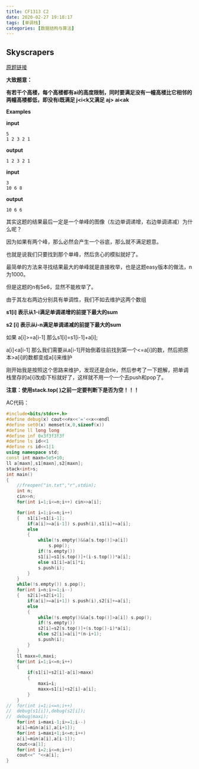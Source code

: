 ```yaml
---
title: CF1313 C2
date: 2020-02-27 19:18:17
tags: [单调栈]
categories: [数据结构与算法]
---
```


##  Skyscrapers 

[原题链接](https://codeforces.com/problemset/problem/1313/C2)

**大致题意：**

**有若干个高楼，每个高楼都有ai的高度限制，同时要满足没有一幢高楼比它相邻的两幢高楼都低，即没有i既满足 j<i<k又满足 aj> ai<ak**

**Examples**

**input**

```
5
1 2 3 2 1
```

**output**

```
1 2 3 2 1 
```

**input**

```
3
10 6 8
```

**output**

```
10 6 6 
```

其实这题的结果最后一定是一个单峰的图像（左边单调递增，右边单调递减）为什么呢？

因为如果有两个峰，那么必然会产生一个谷底，那么就不满足题意。

也就是说我们只要找到那个单峰，然后贪心的模拟就好了。

最简单的方法来寻找结果最大的单峰就是直接枚举，也是这题easy版本的做法，n为1000。

但是这题的n有5e6，显然不能枚举了。

由于其左右两边分别具有单调性，我们不如去维护这两个数组

**s1[i] 表示从1-i满足单调递增的前提下最大的sum**

**s2 [i] 表示从i-n满足单调递减的前提下最大的sum**

如果 a[i]>=a[i-1]  那么s1[i]=s1[i-1]+a[i];

a[i]<a[i-1] 那么我们需要从a[i-1]开始倒着往前找到第一个<=a[i]的数，然后把原本>a[i]的数都变成a[i]来维护

刚开始我是按照这个思路来维护，发现还是会tle，然后参考了一下题解，把单调栈里存的a[i]改成i下标就好了，这样就不用一个一个去push和pop了。

**注意：使用stack.top( )之前一定要判断下是否为空！！！**

AC代码：

```c++
#include<bits/stdc++.h>
#define debug(x) cout<<#x<<'='<<x<<endl
#define set0(x) memset(x,0,sizeof(x))
#define ll long long
#define inf 0x3f3f3f3f
#define ls id<<1
#define rs id<<1|1
using namespace std;
const int maxn=5e5+10;
ll a[maxn],s1[maxn],s2[maxn];
stack<int>s;
int main()
{
    //freopen("in.txt","r",stdin);
    int n;
    cin>>n;
    for(int i=1;i<=n;i++) cin>>a[i];

	for(int i=1;i<=n;i++)
	{	s1[i]=s1[i-1];
		if(a[i]>=a[i-1]) s.push(i),s1[i]+=a[i];
		else
		{
			while(!s.empty()&&a[s.top()]>a[i]) 
				s.pop();
			if(!s.empty())
			s1[i]=s1[s.top()]+(i-s.top())*a[i];
			else s1[i]=a[i]*i;
			s.push(i);	
		}
	}
	while(!s.empty()) s.pop();
	for(int i=n;i>=1;i--)
	{	s2[i]=s2[i+1];
		if(a[i]>=a[i+1]) s.push(i),s2[i]+=a[i];
		else
		{
			while(!s.empty()&&a[s.top()]>a[i]) s.pop();
			if(!s.empty())
			s2[i]=s2[s.top()]+(s.top()-i)*a[i];
			else s2[i]=a[i]*(n-i+1);
			s.push(i);	
		}
	}
	ll maxx=0,maxi;
	for(int i=1;i<=n;i++)
	{
		if(s1[i]+s2[i]-a[i]>maxx)
		{
			maxi=i;
			maxx=s1[i]+s2[i]-a[i];
		}
	}
//	for(int i=1;i<=n;i++)
//	debug(s1[i]),debug(s2[i]);
//	debug(maxi); 
	for(int i=maxi-1;i>=1;i--)
	a[i]=min(a[i],a[i+1]);
	for(int i=maxi+1;i<=n;i++)
	a[i]=min(a[i],a[i-1]);
	cout<<a[1];
	for(int i=2;i<=n;i++)
	cout<<" "<<a[i];
}
```

